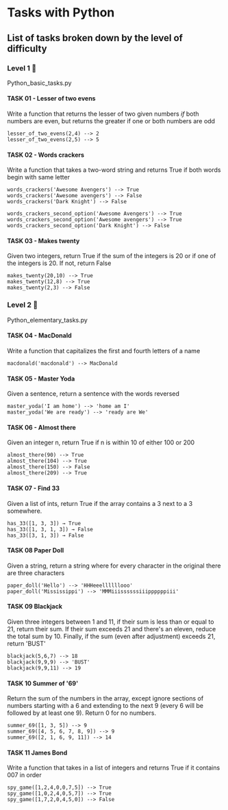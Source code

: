# Tasks with Python
## List of tasks broken down by the level of difficulty

### Level 1 :chicken:
Python_basic_tasks.py

#### TASK 01 - Lesser of two evens

Write a function that returns the lesser of two given numbers *if* both numbers are even,
but returns the greater if one or both numbers are odd
```
lesser_of_two_evens(2,4) --> 2
lesser_of_two_evens(2,5) --> 5
```

#### TASK 02 - Words crackers

Write a function that takes a two-word string and returns True if both words begin with same letter
```
words_crackers('Awesome Avengers') --> True
words_crackers('Awesome avengers') --> False
words_crackers('Dark Knight') --> False

words_crackers_second_option('Awesome Avengers') --> True
words_crackers_second_option('Awesome avengers') --> True 
words_crackers_second_option('Dark Knight') --> False
```

#### TASK 03 - Makes twenty

Given two integers, return True if the sum of the integers is 20 or if one of the integers is 20. If not, return False
```
makes_twenty(20,10) --> True
makes_twenty(12,8) --> True
makes_twenty(2,3) --> False
```


### Level 2 :panda_face:
Python_elementary_tasks.py


#### TASK 04 - MacDonald

Write a function that capitalizes the first and fourth letters of a name
```
macdonald('macdonald') --> MacDonald
```

#### TASK 05 - Master Yoda

Given a sentence, return a sentence with the words reversed
```
master_yoda('I am home') --> 'home am I'
master_yoda('We are ready') --> 'ready are We'
```

#### TASK 06 - Almost there

Given an integer n, return True if n is within 10 of either 100 or 200
```
almost_there(90) --> True
almost_there(104) --> True
almost_there(150) --> False
almost_there(209) --> True
```

#### TASK 07 - Find 33

Given a list of ints, return True if the array contains a 3 next to a 3 somewhere.
```
has_33([1, 3, 3]) → True
has_33([1, 3, 1, 3]) → False
has_33([3, 1, 3]) → False
```

#### TASK 08 Paper Doll

Given a string, return a string where for every character in the original there are three characters
```
paper_doll('Hello') --> 'HHHeeellllllooo'
paper_doll('Mississippi') --> 'MMMiiissssssiiippppppiii'
```

#### TASK 09 Blackjack

Given three integers between 1 and 11, if their sum is less than or equal to 21, return their sum. 
If their sum exceeds 21 and there's an eleven, reduce the total sum by 10. 
Finally, if the sum (even after adjustment) exceeds 21, return 'BUST'
```
blackjack(5,6,7) --> 18
blackjack(9,9,9) --> 'BUST'
blackjack(9,9,11) --> 19
```

#### TASK 10 Summer of '69'

Return the sum of the numbers in the array, except ignore sections of numbers starting with a 6 and extending
to the next 9 (every 6 will be followed by at least one 9). Return 0 for no numbers.
```
summer_69([1, 3, 5]) --> 9
summer_69([4, 5, 6, 7, 8, 9]) --> 9
summer_69([2, 1, 6, 9, 11]) --> 14
```

#### TASK 11 James Bond

Write a function that takes in a list of integers and returns True if it contains 007 in order
```
spy_game([1,2,4,0,0,7,5]) --> True
spy_game([1,0,2,4,0,5,7]) --> True
spy_game([1,7,2,0,4,5,0]) --> False
```
